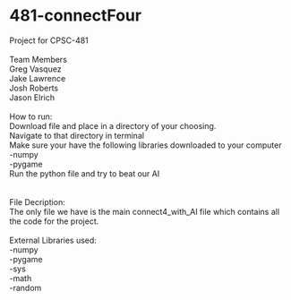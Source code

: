# 481-connectFour
Project for CPSC-481<br/>
<br/>
Team Members<br/>
Greg Vasquez<br/>
Jake Lawrence<br/>
Josh Roberts<br/>
Jason Elrich<br/>
<br/>
How to run:<br/>
Download file and place in a directory of your choosing. <br/>
Navigate to that directory in terminal<br/>
Make sure your have the following libraries downloaded to your computer<br/>
  -numpy<br/>
  -pygame<br/>
Run the python file and try to beat our AI<br/>
<br/>
<br/>
File Decription:<br/>
The only file we have is the main connect4_with_AI file which contains all the code for the project. <br/>
<br/>
External Libraries used:<br/>
  -numpy <br/>
  -pygame<br/>
  -sys<br/>
  -math<br/>
  -random<br/>




